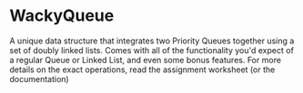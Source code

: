 # WackyQueue
A unique data structure that integrates two Priority Queues together using a set of doubly linked lists. Comes with all of the functionality you'd expect of a regular Queue or Linked List, and even some bonus features. For more details on the exact operations, read the assignment worksheet (or the documentation)
